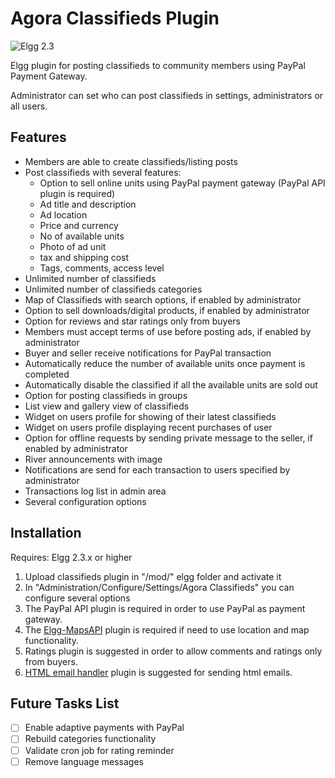 Agora Classifieds Plugin
========================

![Elgg 2.3](https://img.shields.io/badge/Elgg-2.3-orange.svg?style=flat-square)

Elgg plugin for posting classifieds to community members using PayPal Payment Gateway.

Administrator can set who can post classifieds in settings, administrators or all users.

## Features
- Members are able to create classifieds/listing posts
- Post classifieds with several features:
    - Option to sell online units using PayPal payment gateway (PayPal API plugin is required)
    - Ad title and description
    - Ad location
    - Price and currency
    - No of available units
    - Photo of ad unit
    - tax and shipping cost
    - Tags, comments, access level
- Unlimited number of classifieds
- Unlimited number of classifieds categories
- Map of Classifieds with search options, if enabled by administrator
- Option to sell downloads/digital products, if enabled by administrator 
- Option for reviews and star ratings only from buyers
- Members must accept terms of use before posting ads, if enabled by administrator
- Buyer and seller receive notifications for PayPal transaction
- Automatically reduce the number of available units once payment is completed
- Automatically disable the classified if all the available units are sold out
- Option for posting classifieds in groups
- List view and gallery view of classifieds
- Widget on users profile for showing of their latest classifieds
- Widget on users profile displaying recent purchases of user
- Option for offline requests by sending private message to the seller, if enabled by administrator
- River announcements with image
- Notifications are send for each transaction to users specified by administrator
- Transactions log list in admin area
- Several configuration options


## Installation
Requires: Elgg 2.3.x or higher

1. Upload classifieds plugin in "/mod/" elgg folder and activate it
2. In "Administration/Configure/Settings/Agora Classifieds" you can configure several options
3. The PayPal API plugin is required in order to use PayPal as payment gateway.
4. The [Elgg-MapsAPI](https://github.com/nlybe/Elgg-MapsAPI) plugin is required if need to use location and map functionality.
5. Ratings plugin is suggested in order to allow comments and ratings only from buyers.
6. [HTML email handler]((https://github.com/ColdTrick/html_email_handler)) plugin is suggested for sending html emails.


## Future Tasks List
- [ ] Enable adaptive payments with PayPal
- [ ] Rebuild categories functionality 
- [ ] Validate cron job for rating reminder
- [ ] Remove language messages
